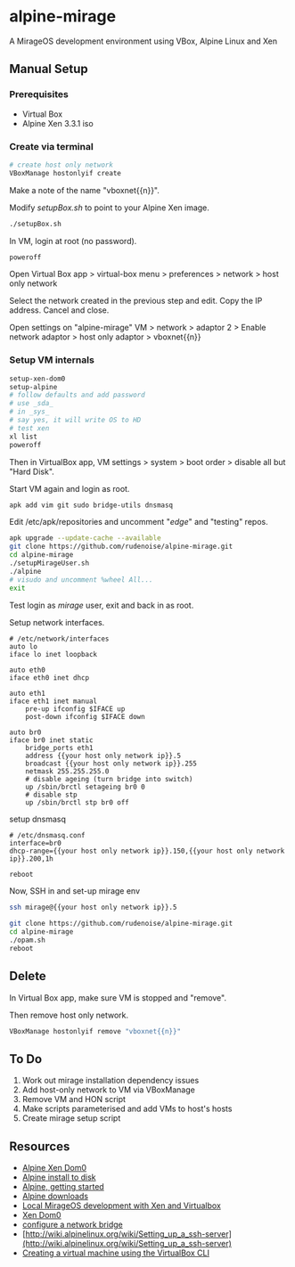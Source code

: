 # alpine-mirage
A MirageOS development environment using VBox, Alpine Linux and Xen

## Manual Setup

### Prerequisites

* Virtual Box
* Alpine Xen 3.3.1 iso

### Create via terminal

```sh
# create host only network
VBoxManage hostonlyif create
```

Make a note of the name "vboxnet{{n}}".

Modify _setupBox.sh_ to point to your Alpine Xen image.

```sh
./setupBox.sh
```

In VM, login at root (no password).
```sh
poweroff
```

Open Virtual Box app > virtual-box menu > preferences > network >
host only network

Select the network created in the previous step and edit. Copy the IP
address. Cancel and close.

Open settings on "alpine-mirage" VM > network > adaptor 2 > Enable network adaptor > host only adaptor > vboxnet{{n}}

### Setup VM internals
```sh
setup-xen-dom0
setup-alpine
# follow defaults and add password
# use _sda_
# in _sys_
# say yes, it will write OS to HD
# test xen
xl list
poweroff
```

Then in VirtualBox app, VM settings > system > boot order > disable all but "Hard Disk".

Start VM again and login as root.

```sh
apk add vim git sudo bridge-utils dnsmasq
```

Edit /etc/apk/repositories and uncomment "_edge_" and "testing" repos.

```sh
apk upgrade --update-cache --available
git clone https://github.com/rudenoise/alpine-mirage.git
cd alpine-mirage
./setupMirageUser.sh
./alpine
# visudo and uncomment %wheel All...
exit
```

Test login as _mirage_ user, exit and back in as root.

Setup network interfaces.

```
# /etc/network/interfaces
auto lo
iface lo inet loopback

auto eth0
iface eth0 inet dhcp

auto eth1
iface eth1 inet manual
    pre-up ifconfig $IFACE up
    post-down ifconfig $IFACE down

auto br0
iface br0 inet static
    bridge_ports eth1
    address {{your host only network ip}}.5
    broadcast {{your host only network ip}}.255
    netmask 255.255.255.0
    # disable ageing (turn bridge into switch)
    up /sbin/brctl setageing br0 0
    # disable stp
    up /sbin/brctl stp br0 off
```

setup dnsmasq

```
# /etc/dnsmasq.conf
interface=br0
dhcp-range={{your host only network ip}}.150,{{your host only network ip}}.200,1h
```


```sh
reboot
```

Now, SSH in and set-up mirage env

```sh
ssh mirage@{{your host only network ip}}.5
```

```sh
git clone https://github.com/rudenoise/alpine-mirage.git
cd alpine-mirage
./opam.sh
reboot
```

## Delete

In Virtual Box app, make sure VM is stopped and "remove".

Then remove host only network.

```sh
VBoxManage hostonlyif remove "vboxnet{{n}}" 
```

## To Do

1. Work out mirage installation dependency issues
2. Add host-only network to VM via VBoxManage
3. Remove VM and HON script
4. Make scripts parameterised and add VMs to host's hosts
5. Create mirage setup script

## Resources

* [Alpine Xen Dom0](http://wiki.alpinelinux.org/wiki/Xen_Dom0)
* [Alpine install to disk](http://wiki.alpinelinux.org/wiki/Install_to_disk)
* [Alpine, getting started](http://alpine-linux.readthedocs.org/en/latest/getting_started.html)
* [Alpine downloads](http://alpinelinux.org/downloads/)
* [Local MirageOS development with Xen and Virtualbox](http://www.skjegstad.com/blog/2015/01/19/mirageos-xen-virtualbox/)
* [Xen Dom0](http://wiki.alpinelinux.org/wiki/Xen_Dom0)
* [configure a network bridge](http://wiki.alpinelinux.org/wiki/Bridge)
* [http://wiki.alpinelinux.org/wiki/Setting_up_a_ssh-server](http://wiki.alpinelinux.org/wiki/Setting_up_a_ssh-server)
* [Creating a virtual machine using the VirtualBox CLI](http://cheznick.net/main/content/creating-a-virtual-machine-using-the-virtualbox-cli)
